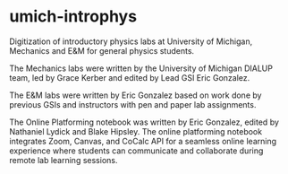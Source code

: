 # umich-introphys
Digitization of introductory physics labs at University of Michigan, Mechanics and E&amp;M for general physics students.

The Mechanics labs were written by the University of Michigan DIALUP team, led by Grace Kerber and edited by Lead GSI Eric Gonzalez.

The E&M labs were written by Eric Gonzalez based on work done by previous GSIs and instructors with pen and paper lab assignments. 

The Online Platforming notebook was written by Eric Gonzalez, edited by Nathaniel Lydick and Blake Hipsley. The online platforming notebook integrates Zoom, Canvas, and CoCalc API for a seamless online learning experience where students can communicate and collaborate during remote lab learning sessions.
